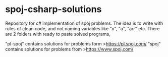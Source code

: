 # spoj-csharp-solutions
Repository for c# implementation of spoj problems. The idea is to write with rules of clean code, and not naming variables like "x", "a", "arr" etc. There are 2 folders with ready to paste solved programs,

"pl-spoj" contains solutions for problems form >https://pl.spoj.com/
"spoj" contains solutions for problems from >https://www.spoj.com/
